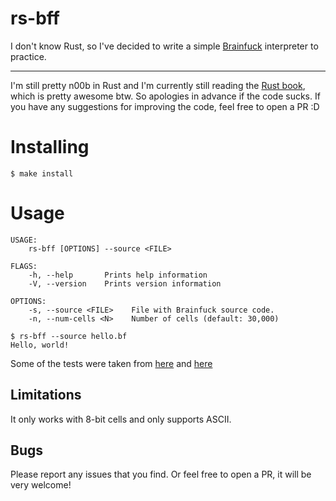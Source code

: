 # rs-bff

I don't know Rust, so I've decided to write a simple [Brainfuck](https://esolangs.org/wiki/Brainfuck) interpreter to practice.

---

I'm still pretty n00b in Rust and I'm currently still reading the [Rust book](https://doc.rust-lang.org/book/), which is pretty awesome btw. So apologies in advance if the code sucks. If you have any suggestions for improving the code, feel free to open a PR :D

# Installing

```
$ make install
```

# Usage

```
USAGE:
    rs-bff [OPTIONS] --source <FILE>

FLAGS:
    -h, --help       Prints help information
    -V, --version    Prints version information

OPTIONS:
    -s, --source <FILE>    File with Brainfuck source code.
    -n, --num-cells <N>    Number of cells (default: 30,000)
```

```
$ rs-bff --source hello.bf
Hello, world!
```

Some of the tests were taken from [here](https://github.com/brain-lang/brainfuck/blob/master/brainfuck.md) and [here](https://github.com/rdebath/Brainfuck)

## Limitations

It only works with 8-bit cells and only supports ASCII.

## Bugs

Please report any issues that you find. Or feel free to open a PR, it will be very welcome!
